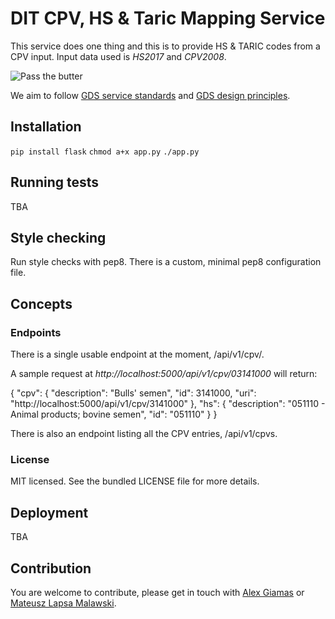 # DIT CPV, HS & Taric Mapping Service

This service does one thing and this is to provide HS & TARIC codes from a CPV input. Input data used is *HS2017* and *CPV2008*.

![Pass the butter](https://vignette.wikia.nocookie.net/rickandmorty/images/6/67/Butter_Robot_Picture.png/revision/latest?cb=20171106225602 "Butter Robot")

We aim to follow [GDS service standards](https://www.gov.uk/service-manual/service-standard) and [GDS design principles](https://www.gov.uk/design-principles).

## Installation

```pip install flask```
```chmod a+x app.py```
```./app.py```

## Running tests

TBA

## Style checking

Run style checks with pep8. There is a custom, minimal pep8 configuration file.

## Concepts

### Endpoints

There is a single usable endpoint at the moment, /api/v1/cpv/<CPVID>.

A sample request at _http://localhost:5000/api/v1/cpv/03141000_ will return:

{
  "cpv": {
    "description": "Bulls' semen", 
    "id": 3141000, 
    "uri": "http://localhost:5000/api/v1/cpv/3141000"
  }, 
  "hs": {
    "description": "051110 - Animal products; bovine semen", 
    "id": "051110"
  }
}

There is also an endpoint listing all the CPV entries, /api/v1/cpvs.

### License

MIT licensed. See the bundled LICENSE file for more details.
  
## Deployment
  
TBA

## Contribution

You are welcome to contribute, please get in touch with [Alex Giamas](mailto:alexandros.giamas@digital.trade.gov.uk) or [Mateusz Lapsa Malawski](mailto:mateusz.lapsa-malawski@digital.trade.gov.uk).


